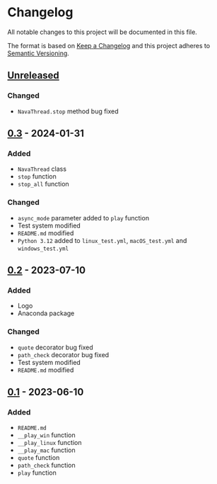 # Changelog
All notable changes to this project will be documented in this file.

The format is based on [Keep a Changelog](http://keepachangelog.com/en/1.0.0/)
and this project adheres to [Semantic Versioning](http://semver.org/spec/v2.0.0.html).

## [Unreleased]
### Changed
- `NavaThread.stop` method bug fixed
## [0.3] - 2024-01-31
### Added
- `NavaThread` class
- `stop` function
- `stop_all` function
### Changed
- `async_mode` parameter added to `play` function
- Test system modified
- `README.md` modified 
- `Python 3.12` added to `linux_test.yml`, `macOS_test.yml` and `windows_test.yml`
## [0.2] - 2023-07-10
### Added
- Logo
- Anaconda package
### Changed
- `quote` decorator bug fixed
- `path_check` decorator bug fixed
- Test system modified
- `README.md` modified 
## [0.1] - 2023-06-10
### Added
- `README.md`
- `__play_win` function
- `__play_linux` function
- `__play_mac` function
- `quote` function
- `path_check` function
- `play` function


[Unreleased]: https://github.com/openscilab/nava/compare/v0.3...dev
[0.3]: https://github.com/openscilab/nava/compare/v0.2...v0.3
[0.2]: https://github.com/openscilab/nava/compare/v0.1...v0.2
[0.1]: https://github.com/openscilab/nava/compare/bd789cc...v0.1

